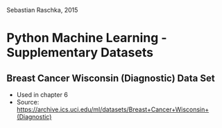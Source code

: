 Sebastian Raschka, 2015

# Python Machine Learning - Supplementary Datasets

## Breast Cancer Wisconsin (Diagnostic) Data Set

- Used in chapter 6
- Source: https://archive.ics.uci.edu/ml/datasets/Breast+Cancer+Wisconsin+(Diagnostic)
